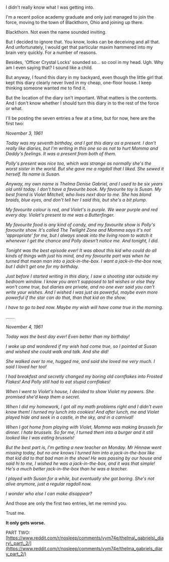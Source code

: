 I didn't really know what I was getting into.

I'm a recent police academy graduate and only just managed to join the force, moving to the town of Blackthorn, Ohio and joining up there.

Blackthorn. Not even the name sounded inviting.

But I decided to ignore that. You know, looks can be deceiving and all that. And unfortunately, I would get that particular maxim hammered into my brain very quickly. For a number of reasons.

Besides, 'Officer Crystal Locks' sounded so... so cool in my head. Ugh. Why am I even saying that? I sound like a child.

But anyway, I found this diary in my backyard, even though the little girl that kept this diary clearly never lived in my cheap, one-floor house. I keep thinking someone wanted me to find it.

But the location of the diary isn't important. What matters is the contents. And I don't know whether I should turn this diary in to the rest of the force or what.

I'll be posting the seven entries a few at a time, but for now, here are the first two:

*November 3, 1961*

*Today was my seventh birthday, and I got this diary as a present. I don't really like diaries, but I'm writing in this one so as not to hurt Momma and Daddy's feelings. It was a present from both of them.*

*Polly's present was nice too, which was strange as normally she's the worst sister in the world. But she gave me a ragdoll that I liked. She sewed it herself. Its name is Susan.*

*Anyway, my own name is Thelma Denise Gabriel, and I used to be six years old until today. I don't have a favourite book. My favourite toy is Susan. My best friend is Violet Mitchell, who lives next door to me. She has blond braids, blue eyes, and don't tell her I said this, but she's a bit plump.*

*My favourite colour is red, and Violet's is purple. We wear purple and red every day. Violet's present to me was a Butterfinger.*

*My favourite food is any kind of candy, and my favourite show is Polly's favourite show. It's called The Twilight Zone and Momma says it's not 'appropriate' for me, but I always sneak into the living room to watch it whenever I get the chance and Polly doesn't notice me. And tonight, I did.*

*Tonight was the best episode ever! It was about this kid who could do all kinds of things with just his mind, and my favourite part was when he turned that mean man into a jack-in-the-box. I want a jack-in-the-box now, but I didn't get one for my birthday.*

*Just before I started writing in this diary, I saw a shooting star outside my bedroom window. I know you aren't supposed to tell wishes or else they won't come true, but diaries are private, and no one ever said you can't write your wishes. And I wished I was just as powerful, maybe even more powerful if the star can do that, than that kid on the show.*

*I have to go to bed now. Maybe my wish will have come true in the morning.*

.......

*November 4, 1961*

*Today was the best day ever! Even better than my birthday!*

*I woke up and wondered if my wish had come true, so I pointed at Susan and wished she could walk and talk. And she did!*

*She walked over to me, hugged me, and said she loved me very much. I said I loved her too!*

*I had breakfast and secretly changed my boring old cornflakes into Frosted Flakes! And Polly still had to eat stupid cornflakes!*

*When I went to Violet's house, I decided to show Violet my powers. She promised she'd keep them a secret.*

*When I did my homework, I got all my math problems right and I didn't even know them! I turned my lunch into cookies! And after lunch, me and Violet played hide and seek in a castle, in the sky, and in a carnival!*

*When I got home from playing with Violet, Momma was making brussels for dinner. I hate brussels. So for me, I turned them into a burger and it still looked like I was eating brussels!*

*But the best part is, I'm getting a new teacher on Monday. Mr Hinnaw went missing today, but no one knows I turned him into a jack-in-the-box like that kid did to that bad man in the show! He was passing by our house and said hi to me, I wished he was a jack-in-the-box, and it was that simple! He's a much better jack-in-the-box than he was a teacher.*

*I played with Susan for a while, but eventually she got boring. She's not alive anymore, just a regular ragdoll now.*

*I wonder who else I can make disappear?*

And those are only the first two entries, let me remind you.

Trust me.

**It only gets worse.**

PART TWO: [https://www.reddit.com/r/nosleep/comments/vym74e/thelma\_gabriels\_diary\_part\_2/](https://www.reddit.com/r/nosleep/comments/vym74e/thelma_gabriels_diary_part_2/)